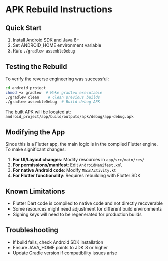 # APK Rebuild Instructions

## Quick Start
1. Install Android SDK and Java 8+
2. Set ANDROID_HOME environment variable
3. Run: `./gradlew assembleDebug`

## Testing the Rebuild
To verify the reverse engineering was successful:

```bash
cd android_project
chmod +x gradlew  # Make gradlew executable
./gradlew clean    # Clean previous builds
./gradlew assembleDebug  # Build debug APK
```

The built APK will be located at:
`android_project/app/build/outputs/apk/debug/app-debug.apk`

## Modifying the App
Since this is a Flutter app, the main logic is in the compiled Flutter engine. To make significant changes:

1. **For UI/Layout changes**: Modify resources in `app/src/main/res/`
2. **For permissions/manifest**: Edit `AndroidManifest.xml`
3. **For native Android code**: Modify `MainActivity.kt`
4. **For Flutter functionality**: Requires rebuilding with Flutter SDK

## Known Limitations
- Flutter Dart code is compiled to native code and not directly recoverable
- Some resources might need adjustment for different build environments
- Signing keys will need to be regenerated for production builds

## Troubleshooting
- If build fails, check Android SDK installation
- Ensure JAVA_HOME points to JDK 8 or higher
- Update Gradle version if compatibility issues arise